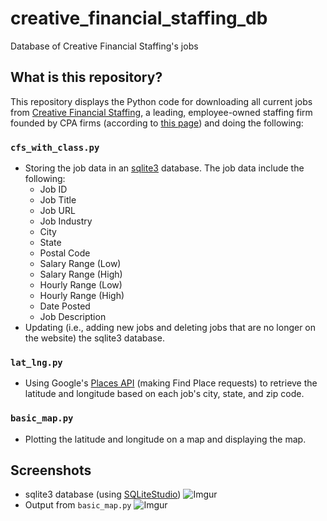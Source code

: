 # creative_financial_staffing_db
Database of Creative Financial Staffing's jobs

## What is this repository?
This repository displays the Python code for downloading all current jobs from [Creative Financial Staffing](https://www.cfstaffing.com/index.php/jobs/search/#getJobs), a leading, employee-owned staffing firm founded by CPA firms (according to [this page](https://www.cfstaffing.com/index.php/about/join-our-team/)) and doing the following:
### `cfs_with_class.py`
* Storing the job data in an [sqlite3](https://docs.python.org/3/library/sqlite3.html) database. The job data include the following:
    * Job ID
    * Job Title
    * Job URL
    * Job Industry
    * City
    * State
    * Postal Code
    * Salary Range (Low)
    * Salary Range (High)
    * Hourly Range (Low)
    * Hourly Range (High)
    * Date Posted
    * Job Description
* Updating (i.e., adding new jobs and deleting jobs that are no longer on the website) the sqlite3 database.
### `lat_lng.py`
* Using Google's [Places API](https://developers.google.com/maps/documentation/places/web-service/search-find-place#maps_http_places_findplacefromtext_mca-py) (making Find Place requests) to retrieve the latitude and longitude based on each job's city, state, and zip code.
### `basic_map.py`
* Plotting the latitude and longitude on a map and displaying the map.
## Screenshots
* sqlite3 database (using [SQLiteStudio](https://sqlitestudio.pl/))
![Imgur](https://imgur.com/fZ8Ncep.jpg)
* Output from `basic_map.py`
![Imgur](https://imgur.com/zeRkwT7.jpg)
